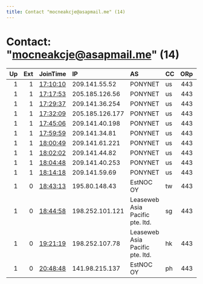 ```yaml
---
title: Contact "mocneakcje@asapmail.me" (14)
---
```


# Contact: "mocneakcje@asapmail.me" (14)

|   Up |   Ext | JoinTime                                                                                              | IP              | AS                              | CC   |   ORp |   Dirp | OS    | Version   | Nickname      |   eFamMembers |
|-----:|------:|:------------------------------------------------------------------------------------------------------|:----------------|:--------------------------------|:-----|------:|-------:|:------|:----------|:--------------|--------------:|
|    1 |     1 | [17:10:10](https://nusenu.github.io/OrNetStats/w/relay/F2CDFACC9D0D607F930FDFCD4B825E333F20C80F.html) | 209.141.55.52   | PONYNET                         | us   |   443 |      0 | Linux | 0.4.7.7   | LolifoxPoland |             1 |
|    1 |     1 | [17:17:53](https://nusenu.github.io/OrNetStats/w/relay/4B54B0A5747845A23555E3E075FFCDD814BE0678.html) | 205.185.126.56  | PONYNET                         | us   |   443 |      0 | Linux | 0.4.7.7   | LolifoxPoland |             1 |
|    1 |     1 | [17:29:37](https://nusenu.github.io/OrNetStats/w/relay/97FDC7ADB03E64CB89ED327E31DB3A2C27260F5A.html) | 209.141.36.254  | PONYNET                         | us   |   443 |      0 | Linux | 0.4.7.7   | LolifoxPoland |             1 |
|    1 |     1 | [17:32:09](https://nusenu.github.io/OrNetStats/w/relay/C2B150E3596F53ABC6852311DC88015DF82FE267.html) | 205.185.126.177 | PONYNET                         | us   |   443 |      0 | Linux | 0.4.7.7   | LolifoxPoland |             1 |
|    1 |     1 | [17:45:06](https://nusenu.github.io/OrNetStats/w/relay/F4BC0A8359170527CD9210023E8E9B8F0861BF02.html) | 209.141.40.198  | PONYNET                         | us   |   443 |      0 | Linux | 0.4.7.7   | LolifoxPoland |             1 |
|    1 |     1 | [17:59:59](https://nusenu.github.io/OrNetStats/w/relay/5496B59BB4BB786A5D79D92B54170DF8094CF74A.html) | 209.141.34.81   | PONYNET                         | us   |   443 |      0 | Linux | 0.4.7.7   | LolifoxPoland |             1 |
|    1 |     1 | [18:00:49](https://nusenu.github.io/OrNetStats/w/relay/50DEB71BF2ADA8741433FA65DAE22BE5366348C3.html) | 209.141.61.221  | PONYNET                         | us   |   443 |      0 | Linux | 0.4.7.7   | LolifoxPoland |             1 |
|    1 |     1 | [18:02:02](https://nusenu.github.io/OrNetStats/w/relay/C36BE95C5841759C11D88B7CDAD90E28817C4E20.html) | 209.141.44.82   | PONYNET                         | us   |   443 |      0 | Linux | 0.4.7.7   | LolifoxPoland |             1 |
|    1 |     1 | [18:04:48](https://nusenu.github.io/OrNetStats/w/relay/30BD7B77134332C566B35D2EBFF7A2732C7F542B.html) | 209.141.40.253  | PONYNET                         | us   |   443 |      0 | Linux | 0.4.7.7   | LolifoxPoland |             1 |
|    1 |     1 | [18:14:18](https://nusenu.github.io/OrNetStats/w/relay/DEF99DC07954A348E00757E8120AB2571BBDC4CC.html) | 209.141.59.69   | PONYNET                         | us   |   443 |      0 | Linux | 0.4.7.7   | LolifoxPoland |             1 |
|    1 |     0 | [18:43:13](https://nusenu.github.io/OrNetStats/w/relay/D913B0C57237AC73127B97188FFE61502171BF7A.html) | 195.80.148.43   | EstNOC OY                       | tw   |   443 |      0 | Linux | 0.4.7.7   | LolifoxPoland |             1 |
|    1 |     0 | [18:44:58](https://nusenu.github.io/OrNetStats/w/relay/85633DA642D521C842963813EC1555EAA01DC223.html) | 198.252.101.121 | Leaseweb Asia Pacific pte. ltd. | sg   |   443 |      0 | Linux | 0.4.7.7   | LolifoxPoland |             1 |
|    1 |     0 | [19:21:19](https://nusenu.github.io/OrNetStats/w/relay/8DFC3FF897B2A5F1D80B29036EB9D6BDCEEEBBEC.html) | 198.252.107.78  | Leaseweb Asia Pacific pte. ltd. | hk   |   443 |      0 | Linux | 0.4.7.7   | LolifoxPoland |             1 |
|    1 |     0 | [20:48:48](https://nusenu.github.io/OrNetStats/w/relay/4EFACCFBD29DD25EAD305B331CC9766326C2EC3D.html) | 141.98.215.137  | EstNOC OY                       | ph   |   443 |      0 | Linux | 0.4.7.7   | LolifoxPoland |             1 |
